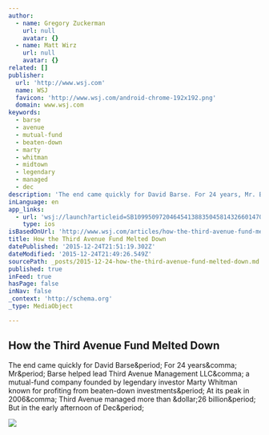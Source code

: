 ```yaml
---
author:
  - name: Gregory Zuckerman
    url: null
    avatar: {}
  - name: Matt Wirz
    url: null
    avatar: {}
related: []
publisher:
  url: 'http://www.wsj.com'
  name: WSJ
  favicon: 'http://www.wsj.com/android-chrome-192x192.png'
  domain: www.wsj.com
keywords:
  - barse
  - avenue
  - mutual-fund
  - beaten-down
  - marty
  - whitman
  - midtown
  - legendary
  - managed
  - dec
description: 'The end came quickly for David Barse. For 24 years, Mr. Barse helped lead Third Avenue Management LLC, a mutual-fund company founded by legendary investor Marty Whitman known for profiting from beaten-down investments. At its peak in 2006, Third Avenue managed more than $26 billion. But in the early afternoon of Dec.'
inLanguage: en
app_links:
  - url: 'wsj://launch?articleid=SB10995097204645413883504581432660147095394&headline=How%20the%20Third%20Avenue%20fund%20melted%20down&weburl=http://www.wsj.com/articles/SB10995097204645413883504581432660147095394'
    type: ios
isBasedOnUrl: 'http://www.wsj.com/articles/how-the-third-avenue-fund-melted-down-1450903135'
title: How the Third Avenue Fund Melted Down
datePublished: '2015-12-24T21:51:19.302Z'
dateModified: '2015-12-24T21:49:26.549Z'
sourcePath: _posts/2015-12-24-how-the-third-avenue-fund-melted-down.md
published: true
inFeed: true
hasPage: false
inNav: false
_context: 'http://schema.org'
_type: MediaObject

---
```

<article style=""><h1>How the Third Avenue Fund Melted Down</h1><p>The end came quickly for David Barse&amp;period; For 24 years&amp;comma; Mr&amp;period; Barse helped lead Third Avenue Management LLC&amp;comma; a mutual-fund company founded by legendary investor Marty Whitman known for profiting from beaten-down investments&amp;period; At its peak in 2006&amp;comma; Third Avenue managed more than &amp;dollar;26 billion&amp;period; But in the early afternoon of Dec&amp;period;</p><img src="http://si.wsj.net/public/resources/images/OG-AG375_201512_G_20151223134406.jpg" /></article>